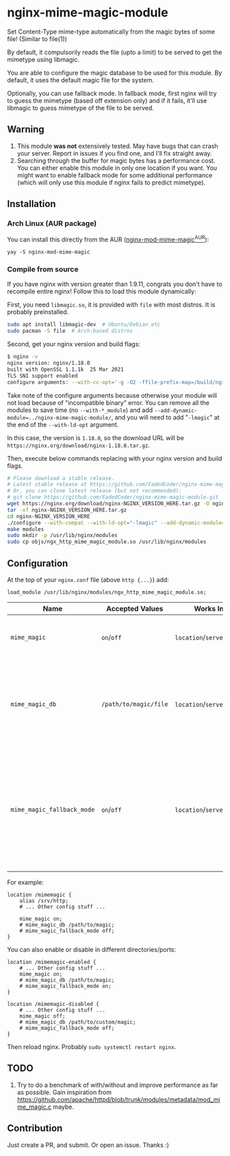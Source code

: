 # nginx-mime-magic-module

Set Content-Type mime-type automatically from the magic bytes of some file! (Similar to file(1))

By default, it compulsorily reads the file (upto a limit) to be served to get the mimetype using libmagic.

You are able to configure the magic database to be used for this module. By default, it uses the default magic file for the system.

Optionally, you can use fallback mode. In fallback mode, first nginx will try to guess the mimetype (based off extension only) and if it fails, it'll use libmagic to guess mimetype of the file to be served.

## Warning

1. This module **was not** extensively tested. May have bugs that can crash your server. Report in issues if you find one, and I'll fix straight away.
2. Searching through the buffer for magic bytes has a performance cost. You can either enable this module in only one location if you want. You might want to enable fallback mode for some additional performance (which will only use this module if nginx fails to predict mimetype).

## Installation

### Arch Linux (AUR package)

You can install this directly from the AUR ([nginx-mod-mime-magic<sup>AUR</sup>](https://aur.archlinux.org/packages/nginx-mod-mime-magic/)):
```
yay -S nginx-mod-mime-magic
```

### Compile from source

If you have nginx with version greater than 1.9.11, congrats you don't have to recompile entire nginx! Follow this to load this module dynamically:

First, you need `libmagic.so`, it is provided with `file` with most distros. It is probably preinstalled.

```bash
sudo apt install libmagic-dev  # Ubuntu/Debian etc
sudo pacman -S file  # Arch-based distros
```

Second, get your nginx version and build flags:
```bash
$ nginx -v
nginx version: nginx/1.18.0
built with OpenSSL 1.1.1k  25 Mar 2021
TLS SNI support enabled
configure arguments: --with-cc-opt='-g -O2 -ffile-prefix-map=/build/nginx-q9LD4J/nginx-1.18.0=. -fstack-protector-strong -Wformat -Werror=format-security -fPIC -Wdate-time -D_FORTIFY_SOURCE=2' --with-ld-opt='-Wl,-z,relro -Wl,-z,now -fPIC' --prefix=/usr/share/nginx --conf-path=/etc/nginx/nginx.conf --http-log-path=/var/log/nginx/access.log --error-log-path=/var/log/nginx/error.log --lock-path=/var/lock/nginx.lock --pid-path=/run/nginx.pid --modules-path=/usr/lib/nginx/modules --http-client-body-temp-path=/var/lib/nginx/body --http-fastcgi-temp-path=/var/lib/nginx/fastcgi --http-proxy-temp-path=/var/lib/nginx/proxy --http-scgi-temp-path=/var/lib/nginx/scgi --http-uwsgi-temp-path=/var/lib/nginx/uwsgi --with-compat --with-debug --with-pcre-jit --with-http_ssl_module --with-http_stub_status_module --with-http_realip_module --with-http_auth_request_module --with-http_v2_module --with-http_dav_module --with-http_slice_module --with-threads --with-http_addition_module --with-http_gunzip_module --with-http_gzip_static_module --with-http_sub_module

```

Take note of the configure arguments because otherwise your module will not load because of "incompatible binary" error.
You can remove all the modules to save time (no `--with-*_module`) and add `--add-dynamic-module=../nginx-mime-magic-module/`, and you will need to add "`-lmagic`" at the end of the `--with-ld-opt` argument.

In this case, the version is `1.18.0`, so the download URL will be `https://nginx.org/download/nginx-1.18.0.tar.gz`.

Then, execute below commands replacing with your nginx version and build flags.
```bash 
# Please download a stable release.
# Latest stable release at https://github.com/FadedCoder/nginx-mime-magic-module/releases/latest
# Or, you can clone latest release (but not recommended):
# git clone https://github.com/FadedCoder/nginx-mime-magic-module.git
wget https://nginx.org/download/nginx-NGINX_VERSION_HERE.tar.gz -O nginx
tar -xf nginx-NGINX_VERSION_HERE.tar.gz
cd nginx-NGINX_VERSION_HERE
./configure --with-compat --with-ld-opt="-lmagic" --add-dynamic-module=../nginx-mime-magic-module/
make modules
sudo mkdir -p /usr/lib/nginx/modules
sudo cp objs/ngx_http_mime_magic_module.so /usr/lib/nginx/modules
```

## Configuration

At the top of your `nginx.conf` file (above `http {...}`) add:
```
load_module /usr/lib/nginx/modules/ngx_http_mime_magic_module.so;
```

| Name | Accepted Values | Works In | Description | Default |
| --- | --- | --- | --- | --- |
| `mime_magic` | `on`/`off` | `location`/`server`/`main` | Turn on the mime magic module with this. | `off` |
| `mime_magic_db` | `/path/to/magic/file` | `location`/`server`/`main` | **Optional** Choose which magic database to use. Useful for using a custom magic database. | automatically obtained |
| `mime_magic_fallback_mode` | `on`/`off` | `location`/`server`/`main` | **Optional** Turn on/off the mime magic fallback mode. It will first use nginx to predict mimetypes and only use libmagic if nginx fails. | `off` |

For example:

```
location /mimemagic {
    alias /srv/http;
    # ... Other config stuff ...

    mime_magic on;
    # mime_magic_db /path/to/magic;
    # mime_magic_fallback_mode off;
}
```

You can also enable or disable in different directories/ports:

```
location /mimemagic-enabled {
    # ... Other config stuff ...
    mime_magic on;
    # mime_magic_db /path/to/magic;
    # mime_magic_fallback_mode on;
}

location /mimemagic-disabled {
    # ... Other config stuff ...
    mime_magic off;
    # mime_magic_db /path/to/custom/magic;
    # mime_magic_fallback_mode off;
}
```

Then reload nginx. Probably `sudo systemctl restart nginx`.

## TODO

1. Try to do a benchmark of with/without and improve performance as far as possible. Gain inspiration from https://github.com/apache/httpd/blob/trunk/modules/metadata/mod_mime_magic.c maybe.

## Contribution

Just create a PR, and submit. Or open an issue. Thanks :)
